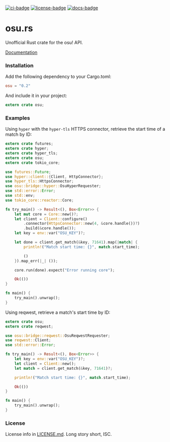 [![ci-badge][]][ci] [![license-badge][]][license] [![docs-badge][]][docs]

# osu.rs

Unofficial Rust crate for the osu! API.

[Documentation][docs]

### Installation

Add the following dependency to your Cargo.toml:

```toml
osu = "0.2"
```

And include it in your project:

```rust
extern crate osu;
```

### Examples

Using `hyper` with the `hyper-tls` HTTPS connector, retrieve the start time of a
match by ID:

```rust
extern crate futures;
extern crate hyper;
extern crate hyper_tls;
extern crate osu;
extern crate tokio_core;

use futures::Future;
use hyper::client::{Client, HttpConnector};
use hyper_tls::HttpsConnector;
use osu::bridge::hyper::OsuHyperRequester;
use std::error::Error;
use std::env;
use tokio_core::reactor::Core;

fn try_main() -> Result<(), Box<Error>> {
    let mut core = Core::new()?;
    let client = Client::configure()
        .connector(HttpsConnector::new(4, &core.handle())?)
        .build(&core.handle());
    let key = env::var("OSU_KEY")?;

    let done = client.get_match(&key, 71641).map(|match| {
        println!("Match start time: {}", match.start_time);

        ()
    }).map_err(|_| ());

    core.run(done).expect("Error running core");

    Ok(())
}

fn main() {
    try_main().unwrap();
}
```

Using reqwest, retrieve a match's start time by ID:

```rust
extern crate osu;
extern crate reqwest;

use osu::bridge::reqwest::OsuReqwestRequester;
use reqwest::Client;
use std::error::Error;

fn try_main() -> Result<(), Box<Error>> {
    let key = env::var("OSU_KEY")?;
    let client = Client::new();
    let match = client.get_match(&key, 71641)?;

    println!("Match start time: {}", match.start_time);

    Ok(())
}

fn main() {
    try_main().unwrap();
}
```

### License

License info in [LICENSE.md]. Long story short, ISC.

[ci]: https://travis-ci.org/zeyla/osu.rs
[ci-badge]: https://travis-ci.org/zeyla/osu.rs.svg?branch=master
[docs]: https://docs.rs/crate/osu
[docs-badge]: https://img.shields.io/badge/docs-online-2020ff.svg
[LICENSE.md]: https://github.com/zeyla/osu.rs/blob/master/LICENSE.md
[license]: https://opensource.org/licenses/ISC
[license-badge]: https://img.shields.io/badge/license-ISC-blue.svg?style=flat-square

